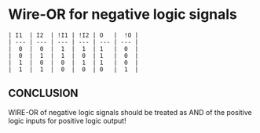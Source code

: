 # Wire-OR for negative logic signals

    | I1  | I2  | !I1 | !I2 | O   |  !O |
    | --- | --- | --- | --- | --- | --- |
    |  0  |  0  |  1  |  1  | 1   |  0  |
    |  0  |  1  |  1  |  0  | 1   |  0  |
    |  1  |  0  |  0  |  1  | 1   |  0  |
    |  1  |  1  |  0  |  0  | 0   |  1  |

## CONCLUSION

WIRE-OR of negative logic signals should be treated as AND of the
positive logic inputs for positive logic output!
